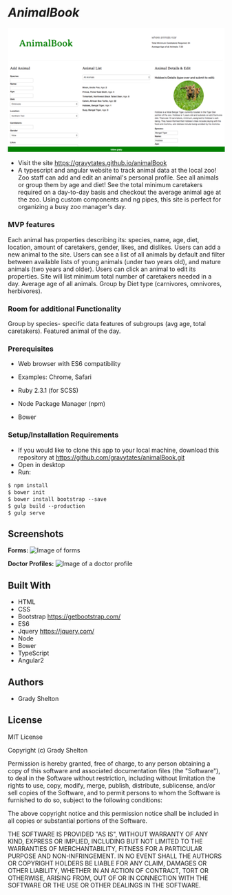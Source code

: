 # _AnimalBook_
![Image of Homepage Screenshot](resources/images/homepage.png)

* Visit the site https://gravytates.github.io/animalBook
* A typescript and angular website to track animal data at the local zoo! Zoo staff can add and edit an animal's personal profile. See all animals or group them by age and diet! See the total minimum caretakers required on a day-to-day basis and checkout the average animal age at the zoo. Using custom components and ng pipes, this site is perfect for organizing a busy zoo manager's day.

### MVP features

Each animal has properties describing its: species, name, age, diet, location, amount of caretakers, gender, likes, and dislikes.
Users can add a new animal to the site.
Users can see a list of all animals by default and filter between available lists of young animals (under two years old), and mature animals (two years and older).
Users can click an animal to edit its properties.
Site will list minimum total number of caretakers needed in a day.
Average age of all animals.
Group by Diet type (carnivores, omnivores, herbivores).

### Room for additional Functionality

Group by species- specific data features of subgroups (avg age, total caretakers).
Featured animal of the day.

### Prerequisites

* Web browser with ES6 compatibility
* Examples: Chrome, Safari

* Ruby 2.3.1 (for SCSS)
* Node Package Manager (npm)
* Bower

### Setup/Installation Requirements

* If you would like to clone this app to your local machine, download this repository at https://github.com/gravytates/animalBook.git
* Open in desktop
* Run:
```
$ npm install
$ bower init
$ bower install bootstrap --save
$ gulp build --production
$ gulp serve
```

## Screenshots

**Forms:**
![Image of forms](img/forms.png)

**Doctor Profiles:**
![Image of a doctor profile](img/doctors.png)

## Built With

* HTML
* CSS
* Bootstrap https://getbootstrap.com/
* ES6
* Jquery https://jquery.com/
* Node
* Bower
* TypeScript
* Angular2

## Authors

* Grady Shelton

## License

MIT License

Copyright (c) Grady Shelton

Permission is hereby granted, free of charge, to any person obtaining a copy
of this software and associated documentation files (the "Software"), to deal
in the Software without restriction, including without limitation the rights
to use, copy, modify, merge, publish, distribute, sublicense, and/or sell
copies of the Software, and to permit persons to whom the Software is
furnished to do so, subject to the following conditions:

The above copyright notice and this permission notice shall be included in all
copies or substantial portions of the Software.

THE SOFTWARE IS PROVIDED "AS IS", WITHOUT WARRANTY OF ANY KIND, EXPRESS OR
IMPLIED, INCLUDING BUT NOT LIMITED TO THE WARRANTIES OF MERCHANTABILITY,
FITNESS FOR A PARTICULAR PURPOSE AND NON-INFRINGEMENT. IN NO EVENT SHALL THE
AUTHORS OR COPYRIGHT HOLDERS BE LIABLE FOR ANY CLAIM, DAMAGES OR OTHER
LIABILITY, WHETHER IN AN ACTION OF CONTRACT, TORT OR OTHERWISE, ARISING FROM,
OUT OF OR IN CONNECTION WITH THE SOFTWARE OR THE USE OR OTHER DEALINGS IN THE
SOFTWARE.
